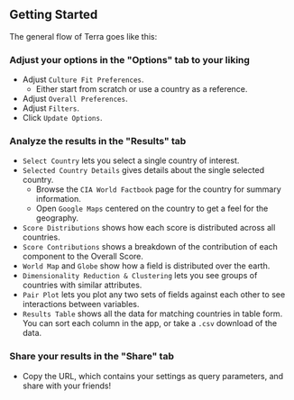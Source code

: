 ## Getting Started

The general flow of Terra goes like this:

### Adjust your options in the "**Options**" tab to your liking

- Adjust `Culture Fit Preferences`.
    - Either start from scratch or use a country as a reference.
- Adjust `Overall Preferences`.
- Adjust `Filters`.
- Click `Update Options`.


### Analyze the results in the "**Results**" tab

- `Select Country` lets you select a single country of interest.
- `Selected Country Details` gives details about the single selected country.
    - Browse the `CIA World Factbook` page for the country for summary information.
    - Open `Google Maps` centered on the country to get a feel for the geography.
- `Score Distributions` shows how each score is distributed across all countries.
- `Score Contributions` shows a breakdown of the contribution of each component to the Overall Score.
- `World Map` and `Globe` show how a field is distributed over the earth.
- `Dimensionality Reduction & Clustering` lets you see groups of countries with similar attributes.
- `Pair Plot` lets you plot any two sets of fields against each other to see interactions between variables.
- `Results Table` shows all the data for matching countries in table form. You can sort each column in the app, or take a `.csv` download of the data.


### Share your results in the "**Share**" tab

- Copy the URL, which contains your settings as query parameters, and share with your friends!
